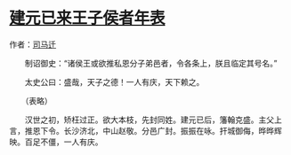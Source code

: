 # [建元已来王子侯者年表](http://so.gushiwen.org/guwen/bookv_108.aspx)

作者：[司马迁](http://so.gushiwen.org/author_608.aspx)

　　制诏御史：“诸侯王或欲推私恩分子弟邑者，令各条上，朕且临定其号名。”

　　太史公曰：盛哉，天子之德！一人有庆，天下赖之。

　　（表略）

　　汉世之初，矫枉过正。欲大本枝，先封同姓。建元已后，籓翰克盛。主父上言，推恩下令。长沙济北，中山赵敬。分邑广封。振振在咏。扞城御侮，晔晔辉映。百足不僵，一人有庆。


